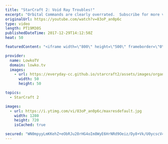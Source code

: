 ```yaml
---
title: "StarCraft 2: Void Ray Troubles!"
excerpt: "Orbital Commands are clearly overrated.  Subscribe for more videos: http://lowko.tv/youtube How-to NOT Cannon Rush: https://goo.gl/TM36jZ  This is a Platinum League match of Terran versus Protoss where the Terran player decides to play without a real win condition. It's always helpful to play defensive,"
originalUrl: https://youtube.com/watch?v=83oP_an0p6c
type: video
length: PT19M30S
publishedDateTime: 2017-12-29T14:12:50Z
heat: 50

featuredContent: "<iframe width=\"800\" height=\"500\" frameborder=\"0\" src=\"https://www.youtube.com/embed/83oP_an0p6c\" allow=\"accelerometer; autoplay; encrypted-media; gyroscope; picture-in-picture\" allowfullscreen></iframe>"

provider:
  name: LowkoTV
  domain: lowko.tv
  images:
    - url: https://everyday-cc.github.io/starcraft2/assets/images/organizations/lowko.tv-50x50.jpg
      width: 50
      height: 50

topics:
  - StarCraft 2

images:
  - url: https://i.ytimg.com/vi/83oP_an0p6c/maxresdefault.jpg
    width: 1280
    height: 720
    isCached: true

secured: "WN0mpyyLmKKehZ+eObRJu28rHG4oIm8WyE6HrNRd9Oeiz/Dy8+Vk/U0ycscV4q5eg9atVatzcNtBZUio3bQoSiIoGAIjwrO5NHcat1uJUKoFkgTGp4hoJK4dWtpLHDGPdNhRZ6hkA0pgOXfnPH9XYFUdGanLmHG5lQE5EgsJtuT9am+Pks8LylloderFmY7Fx2NlRfgmEs/5bUjWwwMUKEeaQybYlrjTxk/S9Q0iQokJGOYq4edgwitMsF29bXi7wgwPNQSNe76WHgzHOjSwyj/4yLcGGFbmHYSYRzZNscohg8JX9hgZcWRZlWYaFi1ufB2yd3ZZaigwExfiJf4nGH0TxoywmEnNs+gr+A24Ok8dJsUOAphFx3uouZFTkI4I1EhBzuHhOKyAmLDnLQeiZ8/4m9DW3da+y8VNFhYFftgRn9z5pjP6I2129O/KryDc;nBiZ8vNk9wG6qdnQo6YaPQ=="
---
```


